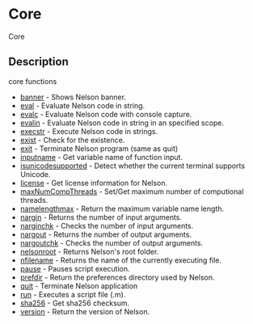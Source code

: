 # Core

Core

## Description

core functions

- [banner](banner.md) - Shows Nelson banner.
- [eval](eval.md) - Evaluate Nelson code in string.
- [evalc](evalc.md) - Evaluate Nelson code with console capture.
- [evalin](evalin.md) - Evaluate Nelson code in string in an specified scope.
- [execstr](execstr.md) - Execute Nelson code in strings.
- [exist](exist.md) - Check for the existence.
- [exit](exit.md) - Terminate Nelson program (same as quit)
- [inputname](inputname.md) - Get variable name of function input.
- [isunicodesupported](isunicodesupported.md) - Detect whether the current terminal supports Unicode.
- [license](license.md) - Get license information for Nelson.
- [maxNumCompThreads](maxNumCompThreads.md) - Set/Get maximum number of computional threads.
- [namelengthmax](namelengthmax.md) - Return the maximum variable name length.
- [nargin](nargin.md) - Returns the number of input arguments.
- [narginchk](narginchk.md) - Checks the number of input arguments.
- [nargout](nargout.md) - Returns the number of output arguments.
- [nargoutchk](nargoutchk.md) - Checks the number of output arguments.
- [nelsonroot](nelsonroot.md) - Returns Nelson's root folder.
- [nfilename](nfilename.md) - Returns the name of the currently executing file.
- [pause](pause.md) - Pauses script execution.
- [prefdir](prefdir.md) - Return the preferences directory used by Nelson.
- [quit](quit.md) - Terminate Nelson application
- [run](run.md) - Executes a script file (.m).
- [sha256](sha256.md) - Get sha256 checksum.
- [version](version.md) - Return the version of Nelson.
